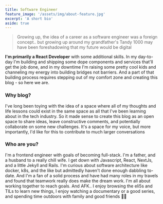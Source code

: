 ```yaml
---
title: Software Engineer
feature_image: '/assets/img/about-feature.jpg'
excerpt: 'A short bio'
aside: true
---
```


> Growing up, the idea of a career as a software engineer was a foreign concept.. but growing up around my grandfather's Tandy 1000 may have been foreshadowing that my future would be digital

**I'm primarily a React Developer** with some additional skills. In my day-to-day I'm building and shipping some dope components and services that'll get the job done, and in my downtime I'm raising some pretty cool kids and channeling my energy into building bridges not barriers. And a part of that building process requires stepping out of my comfort zone and creating this blog - so here we are.

### Why blog?

I've long been toying with the idea of a space where all of my thoughts and life lessons could exist in the same space as all that I've been learning about in the tech industry. So it made sense to create this blog as an open space to share ideas, leave constructive comments, and potentially collaborate on some new challenges. It's a space for my voice, but more importantly, I'd like for this to contribute to much larger conversations

### Who are you?

I'm a frontend engineer with goals of becoming full-stack. I'm a father, and a husband to a really chill wife. I get down with Javascript, React, NextJs, and a little Jekyll and Rails. I'm curious about software architecture like docker, k8s, and the like but admittedly haven't done enough dabbling to-date. And I'm a fan of a solid process and have had many roles in my travels and found that teamwork really does make the dream work. I'm all about working together to reach goals. And AFK.. I enjoy browsing the eli5s and TILs to learn new things, I enjoy watching a documentary or a good series, and spending time outdoors with family and good friends ✌🏾
